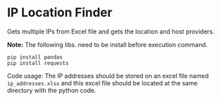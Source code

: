 # IP Location Finder

Gets multiple IPs from Excel file and gets the location and host providers.

__Note:__ The following libs. need to be install before execution command. 

```
pip install pandas
pip install requests
```

Code usage: The IP addresses should be stored on an excel file named ```ip_addresses.xlsx``` and this excel file should be located at the same directory with the python code.
